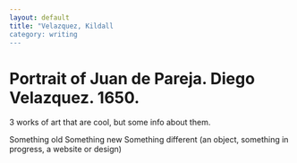 ```yaml
---
layout: default
title: "Velazquez, Kildall
category: writing
---
```


# Portrait of Juan de Pareja. Diego Velazquez. 1650.

3 works of art that are cool, but some info about them.

Something old
Something new
Something different (an object, something in progress, a website or design)